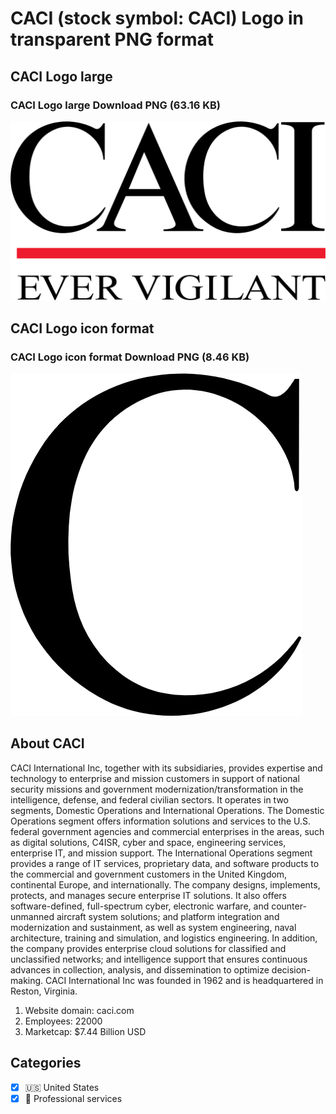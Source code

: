 # CACI (stock symbol: CACI) Logo in transparent PNG format

## CACI Logo large

### CACI Logo large Download PNG (63.16 KB)

![CACI Logo large Download PNG (63.16 KB)](/img/orig/CACI_BIG-ca262a8b.png)

## CACI Logo icon format

### CACI Logo icon format Download PNG (8.46 KB)

![CACI Logo icon format Download PNG (8.46 KB)](/img/orig/CACI-d42b8b7b.png)

## About CACI

CACI International Inc, together with its subsidiaries, provides expertise and technology to enterprise and mission customers in support of national security missions and government modernization/transformation in the intelligence, defense, and federal civilian sectors. It operates in two segments, Domestic Operations and International Operations. The Domestic Operations segment offers information solutions and services to the U.S. federal government agencies and commercial enterprises in the areas, such as digital solutions, C4ISR, cyber and space, engineering services, enterprise IT, and mission support. The International Operations segment provides a range of IT services, proprietary data, and software products to the commercial and government customers in the United Kingdom, continental Europe, and internationally. The company designs, implements, protects, and manages secure enterprise IT solutions. It also offers software-defined, full-spectrum cyber, electronic warfare, and counter-unmanned aircraft system solutions; and platform integration and modernization and sustainment, as well as system engineering, naval architecture, training and simulation, and logistics engineering. In addition, the company provides enterprise cloud solutions for classified and unclassified networks; and intelligence support that ensures continuous advances in collection, analysis, and dissemination to optimize decision-making. CACI International Inc was founded in 1962 and is headquartered in Reston, Virginia.

1. Website domain: caci.com
2. Employees: 22000
3. Marketcap: $7.44 Billion USD


## Categories
- [x] 🇺🇸 United States
- [x] 💼 Professional services
